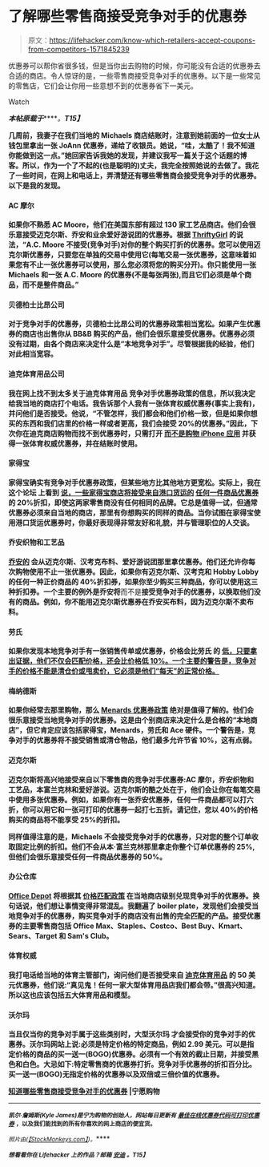 # 了解哪些零售商接受竞争对手的优惠券

> 原文：<https://lifehacker.com/know-which-retailers-accept-coupons-from-competitors-1571845239>

优惠券可以帮你省很多钱，但是当你出去购物的时候，你可能没有合适的优惠券去合适的商店。令人惊讶的是，一些零售商接受竞争对手的优惠券。以下是一些常见的零售店，它们会让你用一些意想不到的优惠券省下一美元。

Watch

***本帖原载于***[](http://www.rather-be-shopping.com/blog/2014/05/02/which-retailers-accept-competitor-coupons/)*****。**T15】***

**几周前，我妻子在我们当地的 Michaels 商店结账时，注意到她前面的一位女士从钱包里拿出一张 JoAnn 优惠券，递给了收银员。她说，“哇，太酷了！我不知道你能做到这一点。”她回家告诉我她的发现，并建议我写一篇关于这个话题的博客。所以，作为一个了不起的(也是聪明的)丈夫，我完全按照她说的去做了。我花了一些时间，在网上和电话上，弄清楚还有哪些零售商会接受竞争对手的优惠券。以下是我的发现。**

#### **AC 摩尔**

**如果你不熟悉 AC Moore，他们在美国东部有超过 130 家工艺品商店。他们会很乐意接受迈克尔斯、乔安和业余爱好游说团的优惠券。根据 [ThriftyGirl](http://www.thriftygrl.com/2010/01/update-on-ac-moore-coupon-policies.html) 的说法，“A.C. Moore 不接受(竞争对手)对你的整个购买打折的优惠券。您可以使用迈克尔斯优惠券，只要您在单独的交易中使用它(每笔交易一张优惠券，这意味着如果您有不止一张优惠券可以使用，那么您必须将您的购买分开)。你只能使用一张 Michaels 和一张 A.C. Moore 的优惠券(不是每张两张),而且它们必须是单个商品，而不是整件商品。”**

#### **贝德柏士比昂公司**

**对于竞争对手的优惠券，贝德柏士比昂公司的优惠券政策相当宽松。如果产生优惠券的商店也出售你从 BB&B 购买的产品，他们会很乐意接受优惠券。优惠券必须没有过期，由各个商店来决定什么是“本地竞争对手”。尽管根据我的经验，他们对此相当宽容。**

#### **迪克体育用品公司**

**我在网上找不到太多关于迪克体育用品 竞争对手优惠券政策的信息，所以我决定给我当地的商店打个电话。我告诉那个人我有一张体育权威优惠券(事实上我有)，并问他们是否接受。他说，“不管怎样，我们都会和他们价格一致，但是如果你想买的东西和我们店里的价格一样或者更高，我们会接受 20%的优惠券。”因此，下次你在迪克商店购物而找不到优惠券时，只需打开 [而不是购物 iPhone 应用](http://www.rather-be-shopping.com/mobile_coupons) 并获得一张体育权威优惠券，并在结账时使用。**

#### **家得宝**

**家得宝确实有竞争对手优惠券政策，但某些地方比其他地方更宽松。实际上，我在这个论坛 上看到 [说，一些家得宝商店将接受来自港口货运的](http://www.garagejournal.com/forum/showthread.php?t=183618) [任何一件商品优惠券](http://www.rather-be-shopping.com/coupons/harbor-freight-tools) 的 20%折扣，即使这两家零售商没有任何相同的品牌。它总是值得一试，但通常优惠券必须来自当地的商店，那里有你想购买的同样的商品。当你试图在家得宝使用港口货运优惠券时，你最好表现得非常友好和礼貌，并与管理职位的人交谈。**

#### **乔安织物和工艺品**

**[乔安的](http://www.rather-be-shopping.com/coupons/joann) 会从迈克尔斯、汉考克布料、爱好游说团那里拿优惠券。他们还允许你每次购物使用不止一张优惠券。因此，如果你有迈克尔斯、汉考克和 Hobby Lobby 的任何一种正价商品的 40%折扣券，如果你至少购买三种商品，你可以使用这三种折扣券。一个主要的例外是乔安将**而不是**接受竞争对手的优惠券，以换取他们没有的商品。例如，你不能用迈克尔斯优惠券在乔安买布料，因为迈克尔斯不卖布料。**

#### **劳氏**

**如果你发现本地竞争对手有一张销售传单或优惠券，价格会比劳氏 的 [低，只要拿出证据，他们不仅会匹配价格，还会比价格低 10%。一个主要的警告是，竞争对手的价格不能是清仓价或甩卖价，它必须是他们“每天”的正常价格。](http://www.rather-be-shopping.com/coupons/lowes)**

#### **梅纳德斯**

**如果你经常去那里购物，那么 [Menards 优惠券政策](http://www.menards.com/main/store/20090519001/assets/pdf/CouponPolicy.pdf) 绝对是值得了解的。他们会很乐意接受当地竞争对手的优惠券。这是由个别商店来决定什么是合格的“本地商店”，但它肯定应该包括家得宝，Menards，劳氏和 Ace 硬件。一个警告是，竞争对手的优惠券将不接受销售或清仓物品，他们最多允许节省 10%，这有点弱。**

#### **迈克尔斯**

**迈克尔斯将高兴地接受来自以下零售商的竞争对手优惠券:AC 摩尔，乔安织物和工艺品，本富兰克林和爱好游说。迈克尔斯的酷之处在于，他们会让你在每笔交易中使用多张优惠券。例如，如果你有一张乔安优惠券，任何一件商品都可以打六折，你可以用它和一张可打印的优惠券一起打七五折。请记住，您以 40%的价格购买的商品将不能享受 25%的折扣。**

**同样值得注意的是，Michaels 不会接受竞争对手的优惠券，只对您的整个订单收取固定比例的折扣。他们不会从本·富兰克林那里拿走你整个订单优惠券的 25%,但他们会很乐意接受任何一件商品优惠券的 50%。**

#### **办公仓库**

**[Office Depot](http://www.rather-be-shopping.com/coupons/office_depot) 将根据其 [价格匹配政策](http://www.officedepot.com/a/customerservice/lowprice/) 在当地商店级别兑现竞争对手的优惠券。换句话说，他们想让事情变得非常混乱。我翻遍了 boiler plate，发现他们会接受当地竞争对手的优惠券，购买竞争对手的商店没有出售的完全匹配的产品。接受优惠券的主要零售商包括 Office Max、Staples、Costco、Best Buy、Kmart、Sears、Target 和 Sam's Club。**

#### **体育权威**

**我打电话给当地的体育主管部门，询问他们是否接受来自 [迪克体育用品](http://www.rather-be-shopping.com/coupons/dicks-sports) 的 50 美元优惠券，他们说:“真见鬼！任何一家大型体育用品店我们都会带。”很高兴知道。所以这也应该包括五大体育用品和模型。**

#### **沃尔玛**

**当且仅当你的竞争对手属于这些类别时，大型沃尔玛 才会接受你的竞争对手的优惠券。沃尔玛网站上说:必须是特定价格的特定商品，例如 2.99 美元。可以是指定价格的商品的买一送一(BOGO)优惠券。必须有一个有效的截止日期，并接受黑色和白色。大忌如下:特定零售商的优惠券打折。竞争对手优惠券的折扣百分比。买一送一(BOGO)无指定价格的优惠券以及双倍或三倍价值的优惠券。**

**[知道哪些零售商接受竞争对手的优惠券](http://www.rather-be-shopping.com/blog/2014/05/02/which-retailers-accept-competitor-coupons/) |宁愿购物**

* * *

**<small>*凯尔·詹姆斯(Kyle James)是宁为购物的创始人，网站每日更新有*</small> [<small>*最佳在线优惠券代码*</small>](http://www.rather-be-shopping.com/)<small></small>*[<small>*可打印优惠券*</small>](http://www.rather-be-shopping.com/printable_coupons) <small>*，以及我们能找到的所有你喜欢的网上商店的便宜货。*</small>***

***<small>*照片由*</small>[<small></small>](https://www.flickr.com/photos/86530412@N02/8186134917)*<small>*(*</small>[<small>*【StockMonkeys.com】*</small>](http://www.stockmonkeys.com/)<small>*)。*</small>****

****<small>*想看看你在 Lifehacker 上的作品？邮箱*</small> [<small>*安迪*</small>](mailto:andy@lifehacker.com) <small>*。*T15】</small>****